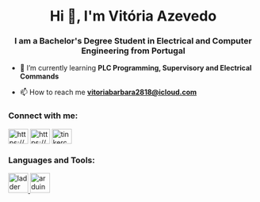 <h1 align="center">Hi 👋, I'm Vitória Azevedo</h1>
<h3 align="center">I am a Bachelor's Degree Student in Electrical and Computer Engineering from Portugal</h3>

- 🌱 I’m currently learning **PLC Programming, Supervisory and Electrical Commands**

- 📫 How to reach me **vitoriabarbara2818@icloud.com**

<h3 align="left">Connect with me:</h3>
<p align="left">
  
<a href="https://www.linkedin.com/in/vitoriaazevedo28?utm_source=share&utm_campaign=share_via&utm_content=profile&utm_medium=ios_app" target="blank"><img align="center" src="https://raw.githubusercontent.com/rahuldkjain/github-profile-readme-generator/master/src/images/icons/Social/linked-in-alt.svg" alt="https://www.linkedin.com/in/vitoriaazevedo28?utm_source=share&utm_campaign=share_via&utm_content=profile&utm_medium=ios_app" height="30" width="40" /></a> <a href="https://www.youtube.com/@vitoriabarbaracostadeazeve2987" target="blank"><img align="center" src="https://raw.githubusercontent.com/rahuldkjain/github-profile-readme-generator/master/src/images/icons/Social/youtube.svg" alt="https://www.youtube.com/@vitoriabarbaracostadeazeve2987" height="30" width="40" /></a> <a href="https://www.tinkercad.com/users/766ZOnlCdLz-vitoria-azevedo" target="blank"><img align="center" src="https://pbs.twimg.com/profile_images/938223681200840704/tDlpituS_400x400.jpg" alt="tinkercad" height="30" width="40" /></a>
</p>

<h3 align="left">Languages and Tools:</h3>
<p align="left"><a href="#" rel="noreferrer"> <img src="https://play-lh.googleusercontent.com/Hm9cx-Sl9KxRFO6rEzXDiM-CFEUIew58QztaBmro1GcgVaVHaYuzohuU0HLoy2kI-g" alt="ladder" width="40" height="40"/> </a><a href="https://www.arduino.cc/" target="_blank" rel="noreferrer"> <img src="https://cdn.worldvectorlogo.com/logos/arduino-1.svg" alt="arduino" width="40" height="40"/> </p>
